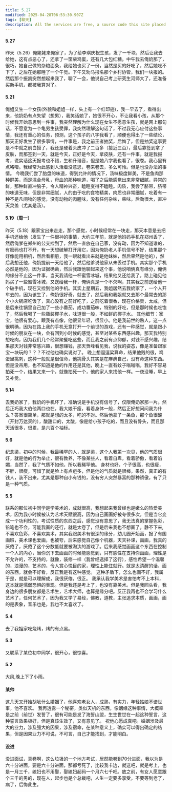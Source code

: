 ```yaml
---
title: 5.27
modified: 2025-04-28T06:53:30.907Z
tags: [聊天]
description: All the services are free, a source code this site placed on github repository and intergration with netlify service, another service that you can use is github page for hosting your own static site.
---
```

#### 5.27
昨天（5.26）俺姥姥来俺家了，为了给李琪庆祝生孩，发了一千块，然后让我去给她，这有点恶心了，还拿了一筐柴鸡蛋，还有几大包红糖。中午我去俺奶那了，很巧，她自己做的杂粮面条，我给她也买了一份，当然是买的好吃了，然后她吃不下了，之后在她那睡了一个午觉。下午又劝马报名那个乡村协管，我们一块报的。然后那个振凯突然想起来我了，聊了一会，他说自己考上研究生河师大了，还准备买新手机，都被我算对了。
#### 5.21
俺姐又生一个女孩(外貌和姐姐一样，头上有一个红印迹)，我一早去了，看得出来，他奶奶有点失望（想男），我笑话她了，她很不开心，不让我看小孩，从那个时候我开始意思到一件事，我突然理解为什么现在女生不愿意生孩，就是网上那句话，不愿意为一个龟男生孩受罪，我突然理解这句话了，不过我无心应付这些事情，我还有重心的任务，预测，这个孩子的八字我看了，顺便也得出了一些结论，那天正好发生了很多事情，一件事是，我之前王者抽奖，后悔了，但是抽奖这事要是不中就之前白搭了，我还是硬着头皮冲了二百多（接近三百），最后靠签到拿了皮肤，而那签到一天，就是今天，正好是今天，拿皮肤，还有一件事，就是我报考，说实话这天报考也不错，生和升谐音，但是她八字我也看了，很卷。我心里有点咯噔。我经常为此感到人活着没意思，卷来卷去，多么可怜。但是也没办法的事情。
今晚我们尝了胎盘的味道，得到允许的情况下，汤味极度鲜美，不是鱼肉那种鲜美，而是混合母乳，母血的那种味道，喝了之后能感觉出来非常细腻，异常的鲜，那种鲜直冲脑子，令人精神兴奋，瞌睡变得不瞌睡。肉质，我尝了脐带，脐带的味道无味，但是非常细腻，人的由于吃的食物精美，肉质也非常细腻，吃着有一种不是凡间物的感觉，没有动物的肉腥味，没有任何杂味，柴味，后劲很大，直冲天灵盖（尤其是汤）。
#### 5.19（周一）
昨天（5.18）跟家宝出来走走，那个感觉，小时候经常在一块走，那天本意是去把手机还给他（发生了一件很神的事情，大约三年前，就是他妈妈手机在郑州丢了，然后俺爹在郑州的公交捡到了，然后一直放在自己家，没有动，因为不知道谁的，有密码也打不开，有一天想破解打开用它，因为俺奶老人手机信号不好，结果那个好像能用相机，然后看相册，我一眼就看出来就是他妹妹，然后果然是他的），然后我想还他，俺奶提前一天给他了，然后他爹说他家从未丢过手机。其实那个手机必然是他的，因为证据确凿，然后我跟他聊起来这个事，他说咱俩真有缘分，俺俩的缘分不止这一件事，当天我请他一杯蜜雪冰城，结果他又还给我了，路上碰见他妈买了一些蜜雪冰城，又送给我一杯，俺俩真是一个不欠啊，其实我之前送给他一个破手机，现在又捡到他的手机。其实上星期五，我姐居然去我奶家了，一个人开车去的，因为该生了，俺奶很好奇，就去了，然后我和我姐就又去那个最常去的那个小火锅店吃饭了，真心没有之前好吃了，之前吃着很香，现在价格贵，太咸，但是后来往锅里自己加了一些小番茄，成功番茄味，特别的好吃，但是那时候也吃饱了，然后我喝了一些瓶装椰子水，味道很一般，不如鲜的椰子水。
其他细节：家宝，他很有爱心，跟我有点像，他很显年轻，很显小。他是我前世的熟人，这一点很明确，因为在路上我的手机无意打开一个前世的游戏，还有一种感觉，就是跟小时候的朋友在一块，会有回到小时候的感觉，甚至对某些东西感兴趣，那天我特别想吃肉，因为我们几个经常聚餐吃这些，而且我之前有点抑郁，对钱不感兴趣，结果那天对钱非常感兴趣，很想赚钱，那天贺峰看见我，说我的姿态，像是准备跟家宝一块玩的？？？不过他也确实说对了。
晚上想逗逗梁算命，结果他贱的很，鸡蛋里挑刺，这种一般就是很信命，他挑骨头其实是在麻痹自己，没有命这种东西。但是没吊用，也不知道是他的作用还是其他，晚上一直有蚊子嗡嗡嗡，我好不容易拍死一个，结果又来一个，就像拍死一个，他的家人来找他一样。一夜没睡，早上又补觉。
#### 5.14
去我奶家了，我奶的手机坏了，准确说是手机没有信号了，仅限俺奶家那一片。然后正巧我大伯他两口也在，我大娘干瘦，看着身体一般，然后正好想问问我为什么？答案很简单，那就是想的太多，吃的不对。然后他拿了一条鱼，那个鱼很酸（开封万达买的），酸甜口的，太酸，像是给小孩子吃的，而且没有骨头，而且那天活很多，很累，是六百个袖标。
#### 5.6
纪念梁，初中的时候，我最稀罕的人，就是梁，这个人我第一次见，他的气质很好，就是他的行为举止，很有教养，不像某些人，看着自卑，看着骄傲，看着谄媚，当然了，我了气质不如他，所以我稀罕他。
身材也好，个子很高，也很瘦，不胖，很瘦，可惜了就是脸上有点痘多，但是他的气质就是很棒，果然，真正的有钱人，装不出来，尤其是那种自小有钱的，没有穷人突然暴富的那种骄傲，有了只是一种气质。
#### 5.5
联系的那位初中同学是学美术的，成就很高，我想起来我曾经也是嫩么的热爱美术，因为我小时候被认为艺术天赋很高，因为自己画画好被夸很多次，但是当它变成一个功利性的，考试性质的东西之后，感觉没有意思了，我无法真的掌握色彩，铅笔也不会，可能我画的还行，就是太卷了，但是后来我也不想画了，静不下来,不喜欢色彩，不喜欢美术，其实我跟美术有很深的缘分，幼儿园开始画，报了有国画班，美术课也爱画，也被夸，后来感觉自己像个机器，天天补课，画画，我真的厌倦了，厌倦了这个分数低就要被淘汰的游戏了。后来我感觉画画这个东西在控制一个人的内心，当你沉下去画画的时候能感觉到，只有感性在支持你画画，理性是不允许的，不支持的，就像，装修一样（我曾经选择了这行），感性希望一个温馨的，浪漫的，艺术的，令人赏心悦目的家，理性上能住就行。就是太清醒的话，画的东西，就会不好看，反正我是有这种感觉。
这种矛盾下，怎么也画不好，我属于是，就是可以理解成，我很厌倦，很乏。
我承认我学美术是害怕考不上本科，这本就是懦弱恐惧的表现。但是我还是考上了，也没有靠美术。但是我回头看，我身边的很多朋友都是艺术生，艺术大师，也算是缘分吧。反正我再也不会学习什么艺术了，任何艺术了，因为我又学了易经，佛教，道教，主张追求本质，画画，画的是表象，音乐也是，我也不太喜欢了。
#### 5.4
去了我姐家吃烧烤，烤的有点黑。
#### 5.3
又联系了某位初中同学，很开心，很惊喜。
#### 5.2
大风,晚上下了小雨。
#### 某帅
这几天又开始胡呲什么婚姻了，他喜欢老女人，成熟，有实力，年轻姑娘不谙世事，他不喜欢。
我再透露一个秘密，类似天机的东西，像姻缘这种事情，大概率是之前（前世）发誓了，很有可能是发了海誓山盟，生生世世在一起这种誓言，这种誓言效果极好，但是真该生效了，又有意见了。
祝他心愿成真吧。婚姻涉及最大的业力，涉及强大的因果，涉及宿命，在某种意义上，确实可以得出确定的结果，但是因果业力不可说，不可言，自己才能找到，才能明白。
#### 没进
没进面试，真卷啊，这么垃圾的一个地方考试，居然能卷到70分进面，我以为是六十分进面，要是六十分进面，那都亏死了，比较我卡边，就这吧，就是考上，也是一月三千，媳妇也不用娶，娶媳妇起码一个月六七千吧。放之前，有女人愿意跟个三千的男的，现在人，起步也是个总裁吧，人生一定要多享受，不要等到老了，病了，后悔此生。

